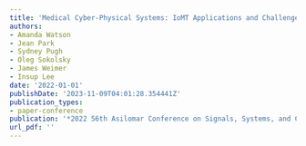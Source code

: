 ```yaml
---
title: 'Medical Cyber-Physical Systems: IoMT Applications and Challenges'
authors:
- Amanda Watson
- Jean Park
- Sydney Pugh
- Oleg Sokolsky
- James Weimer
- Insup Lee
date: '2022-01-01'
publishDate: '2023-11-09T04:01:28.354441Z'
publication_types:
- paper-conference
publication: '*2022 56th Asilomar Conference on Signals, Systems, and Computers*'
url_pdf: '' 
---
```


